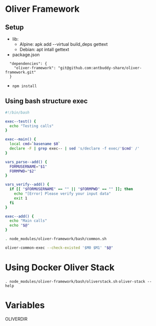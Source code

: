 # Oliver Framework
## Setup
- lib: 
    - Alpine: apk add --virtual build_deps gettext
    - Debian: apt intall gettext
- package.json
```
  "dependencies": {
    "oliver-framework": "git@github.com:antbuddy-share/oliver-framework.git"
  }
```

- `npm install`

## Using bash structure exec

```bash
#!/bin/bash

exec--test() {
  echo "Testing calls"
}

exec--main() {
  local cmd=`basename $0`
  declare -F | grep exec-- | sed 's/declare -f exec/'$cmd' /'
}

vars_parse--add() {
  FORMUSERNAME="$1"
  FORMPWD="$2"
}

vars_verify--add() {
  if [[ "$FORMUSERNAME" == "" || "$FORMPWD" == "" ]]; then
    echo "[Error] Please verify your input data"
    exit 1
  fi
}

exec--add() {
  echo "Main calls"
  echo "$@"
}

. node_modules/oliver-framework/bash/common.sh

oliver-common-exec --check-existed '$M0 $M1' "$@"

```

# Using Docker Oliver Stack
`. node_modules/oliver-framework/bash/oliverstack.sh`
`oliver-stack --help`

# Variables
OLIVERDIR

